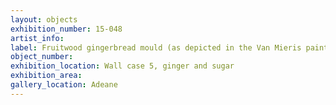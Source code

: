 ```yaml
---
layout: objects
exhibition_number: 15-048
artist_info: 
label: Fruitwood gingerbread mould (as depicted in the Van Mieris painting 
object_number: 
exhibition_location: Wall case 5, ginger and sugar
exhibition_area: 
gallery_location: Adeane
---
```

